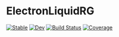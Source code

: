 # ElectronLiquidRG

[![Stable](https://img.shields.io/badge/docs-stable-blue.svg)](https://kunyuan.github.io/ElectronLiquidRG.jl/stable/)
[![Dev](https://img.shields.io/badge/docs-dev-blue.svg)](https://kunyuan.github.io/ElectronLiquidRG.jl/dev/)
[![Build Status](https://github.com/kunyuan/ElectronLiquidRG.jl/actions/workflows/CI.yml/badge.svg?branch=main)](https://github.com/kunyuan/ElectronLiquidRG.jl/actions/workflows/CI.yml?query=branch%3Amain)
[![Coverage](https://codecov.io/gh/kunyuan/ElectronLiquidRG.jl/branch/main/graph/badge.svg)](https://codecov.io/gh/kunyuan/ElectronLiquidRG.jl)
